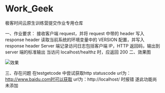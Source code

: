 # Work_Geek
极客时间云原生训练营提交作业专用仓库

一、作业要求：
接收客户端 request，并将 request 中带的 header 写入 response header
读取当前系统的环境变量中的 VERSION 配置，并写入 response header
Server 端记录访问日志包括客户端 IP，HTTP 返回码，输出到 server 端的标准输出
当访问 localhost/healthz 时，应返回 200
二、效果图

![效果](https://user-images.githubusercontent.com/110708332/194763632-5a0ad73f-293d-452f-b5ba-615e4ce56022.png)

三、存在问题
在testgetcode 中尝试获取http statuscode url为：http://www.baidu.com时可以获取 
url为：http://localhost/ 时报错
遂此功能尚未添加
